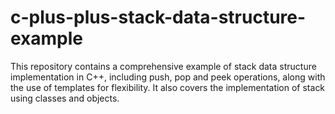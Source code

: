 # c-plus-plus-stack-data-structure-example
This repository contains a comprehensive example of stack data structure implementation in C++, including push, pop and peek operations, along with the use of templates for flexibility. It also covers the implementation of stack using classes and objects.
